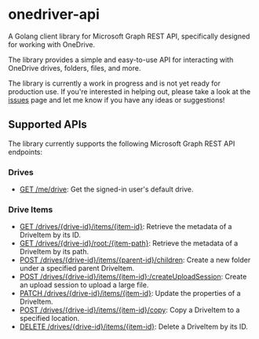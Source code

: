 # onedriver-api
A Golang client library for Microsoft Graph REST API, specifically designed for working with OneDrive.

The library provides a simple and easy-to-use API for interacting with OneDrive drives, folders, files, and more.

The library is currently a work in progress and is not yet ready for production use. If you're interested in helping out, please take a look at the [issues](https://github.com/bearcatat/onedriver-api/issues) page and let me know if you have any ideas or suggestions!

## Supported APIs

The library currently supports the following Microsoft Graph REST API endpoints:

### Drives

* [GET /me/drive](https://docs.microsoft.com/en-us/graph/api/drive-get?view=graph-rest-1.0): Get the signed-in user's default drive.

### Drive Items
* [GET /drives/{drive-id}/items/{item-id}](https://docs.microsoft.com/en-us/graph/api/driveitem-get?view=graph-rest-1.0): Retrieve the metadata of a DriveItem by its ID.
* [GET /drives/{drive-id}/root:/{item-path}](https://docs.microsoft.com/en-us/graph/api/driveitem-get?view=graph-rest-1.0): Retrieve the metadata of a DriveItem by its path.
* [POST /drives/{drive-id}/items/{parent-id}/children](https://docs.microsoft.com/en-us/graph/api/driveitem-post-children?view=graph-rest-1.0): Create a new folder under a specified parent DriveItem.
* [POST /drives/{drive-id}/items/{item-id}:/createUploadSession](https://docs.microsoft.com/en-us/graph/api/driveitem-createuploadsession?view=graph-rest-1.0): Create an upload session to upload a large file.
* [PATCH /drives/{drive-id}/items/{item-id}](https://docs.microsoft.com/en-us/graph/api/driveitem-update?view=graph-rest-1.0): Update the properties of a DriveItem.
* [POST /drives/{drive-id}/items/{item-id}/copy](https://docs.microsoft.com/en-us/graph/api/driveitem-copy?view=graph-rest-1.0): Copy a DriveItem to a specified location.
* [DELETE /drives/{drive-id}/items/{item-id}](https://docs.microsoft.com/en-us/graph/api/driveitem-delete?view=graph-rest-1.0): Delete a DriveItem by its ID.

